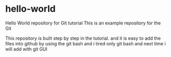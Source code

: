 # hello-world
Hello World repository for Git tutorial
This is an example repository for the Git 

This repository is built step by step in the tutorial.
and it is easy to add the files into github by using the git bash and i tired only git bash and next time i will add with git GUI
